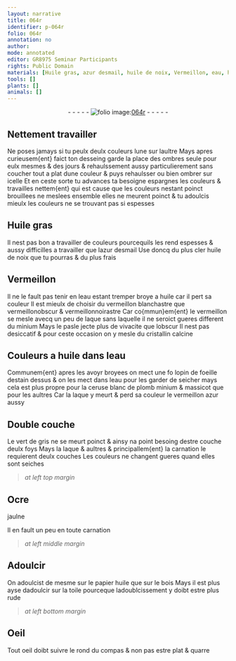 ```yaml
---
layout: narrative
title: 064r
identifier: p-064r
folio: 064r
annotation: no
author:
mode: annotated
editor: GR8975 Seminar Participants
rights: Public Domain
materials: [Huile gras, azur desmail, huile de noix, Vermeillon, eau, huile, vermeillon blanchastre, vermeillonobscur, vermeillonnoirastre, vermeillon, laque, minium, cristallin, lopin de foeille d, ceruse blanc de plomb, massicot, vermeillon azur, vert de gris, Ocre jaulne, papier huile, bois, toile]
tools: []
plants: []
animals: []
---
```


<div class="folio" align="center">- - - - - <a href="http://gallica.bnf.fr/ark:/12148/btv1b10500001g/f133.image" target="_blank"><img src="https://cu-mkp.github.io/2017-workshop-edition/assets/photo-icon.png" alt="folio image: " style="display:inline-block; margin-bottom:-3px;"/>064r</a> - - - - - </div>  
  

## Nettement travailler

 
Ne poses jamays si tu peulx deulx couleurs lune sur laultre
 Mays apres curieusem{ent} faict ton desseing garde la place
 des ombres seule pour eulx mesmes & des jours & rehaulssement
 aussy particulierement sans coucher tout a plat dune couleur &
 puys rehaulsser ou bien ombrer sur icelle Et en ceste sorte
 tu advances ta besoigne espargnes les couleurs & travailles
 nettem{ent} qui est cause que les couleurs nestant poinct brouillees ne
 meslees ensemble elles ne meurent poinct & tu adoulcis mieulx les
 couleurs ne se trouvant pas si espesses
 
 
  

## <span class="m">Huile gras</span>

 
Il nest pas bon a travailler de couleurs pourcequils les
 rend espesses & aussy difficilles a travailler que l<span class="m">azur
 desmail</span> Use doncq du plus cler <span class="m">huile de noix</span> que tu pourras
 & du plus frais
 
 
  

## <span class="m">Vermeillon</span>

 
Il ne le fault pas tenir en l<span class="m">eau</span> estant tremper broye a <span class="m">huile</span> car
 il pert sa couleur Il est mieulx de choisir du <span class="m">vermeillon
 blanchastre</span> que <span class="m">vermeillonobscur</span> & <span class="m">vermeillonnoirastre</span> Car co{mmun}em{ent} le <span class="m">vermeillon</span> se
 mesle avecq un peu de <span class="m">laque</span> sans laquelle il ne seroict gueres
 different du <span class="m">minium</span> Mays le pasle jecte plus de vivacite que
 lobscur Il nest pas desiccatif & pour ceste occasion on y mesle
 du <span class="m">cristallin</span> calcine
 
 
  

## Couleurs a <span class="m">huile</span> dans l<span class="m">eau</span>

 
Communem{ent} apres les avoyr broyees on mect une fo <span class="m">lopin de
 foeille d</span>estain dessus & on les mect dans l<span class="m">eau</span> pour les garder
 de seicher mays cela est plus propre pour la <span class="m">ceruse blanc de
 plomb</span> <span class="m">minium</span> & <span class="m">massicot</span> que pour les aultres Car la <span class="m">laque</span>
 y meurt & perd sa couleur le <span class="m">vermeillon azur</span> aussy
 
 
  

## Double couche

 
Le <span class="m">vert de gris</span> ne se meurt poinct & ainsy na point besoing destre couche
 deulx foys Mays la <span class="m">laque</span> & aultres & principallem{ent} la carnation
 le requierent deulx couches Les couleurs ne changent gueres
 quand elles sont seiches
 
 
> *at left top margin*
> 
>    

## <span class="m">Ocre
 jaulne</span>

 
 Il en fault un
 peu en toute
 carnation
 
 
> *at left middle margin*
> 
>    

## Adoulcir

 
 On adoulcist
 de mesme sur
 le <span class="m">papier huile</span>
 que sur le <span class="m">bois</span>
 Mays il est
 plus ayse
 dadoulcir sur la <span class="m">toile</span>
 pourceque ladoublcissement
 y doibt estre
 plus rude
 
 
> *at left bottom margin*
> 
>    

## Oeil

 
 Tout oeil doibt
 suivre le rond
 du compas & non pas
 estre plat & quarre
 
